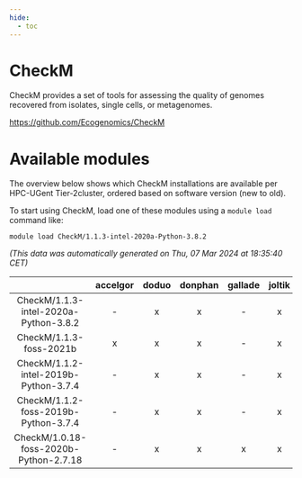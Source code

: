 ```yaml
---
hide:
  - toc
---
```


CheckM
======


CheckM provides a set of tools for assessing the quality of genomes recovered from isolates, single cells, or metagenomes.

https://github.com/Ecogenomics/CheckM
# Available modules


The overview below shows which CheckM installations are available per HPC-UGent Tier-2cluster, ordered based on software version (new to old).

To start using CheckM, load one of these modules using a `module load` command like:

```shell
module load CheckM/1.1.3-intel-2020a-Python-3.8.2
```

*(This data was automatically generated on Thu, 07 Mar 2024 at 18:35:40 CET)*  

| |accelgor|doduo|donphan|gallade|joltik|skitty|
| :---: | :---: | :---: | :---: | :---: | :---: | :---: |
|CheckM/1.1.3-intel-2020a-Python-3.8.2|-|x|x|-|x|x|
|CheckM/1.1.3-foss-2021b|x|x|x|-|x|x|
|CheckM/1.1.2-intel-2019b-Python-3.7.4|-|x|x|-|x|x|
|CheckM/1.1.2-foss-2019b-Python-3.7.4|-|x|x|-|x|x|
|CheckM/1.0.18-foss-2020b-Python-2.7.18|-|x|x|x|x|x|
